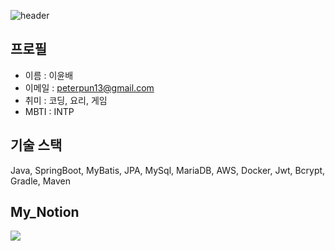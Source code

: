 ![header](https://capsule-render.vercel.app/api?type=rect&height=200&text=BDCOOT&fontAlign=70&stroke=00FF00&strokeWidth=3)


## 프로필

- 이름 : 이윤배
- 이메일 : peterpun13@gmail.com
- 취미 : 코딩, 요리, 게임
- MBTI : INTP

## 기술 스택

Java, SpringBoot, MyBatis, JPA, MySql, MariaDB, AWS, Docker, Jwt, Bcrypt,  Gradle, Maven

## My_Notion

<a href="https://material-laborer-bf1.notion.site/589f90db0f5c4904a2739fb4d44ab702?pvs=4" target="_blank"><img src="https://img.shields.io/badge/뱃지레이블-배경색?style=뱃지모양&logo=로고&logoColor=로고색상"/></a>


<!--
**BDCOOT/BDCOOT** is a ✨ _special_ ✨ repository because its `README.md` (this file) appears on your GitHub profile.

Here are some ideas to get you started:

- 🔭 I’m currently working on ...
- 🌱 I’m currently learning ...
- 👯 I’m looking to collaborate on ...
- 🤔 I’m looking for help with ...
- 💬 Ask me about ...
- 📫 How to reach me: ...
- 😄 Pronouns: ...
- ⚡ Fun fact: ...
-->
